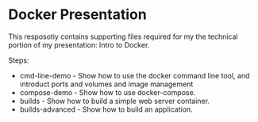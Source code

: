 # Docker Presentation

This resposotiy contains supporting files required for my the technical portion of my presentation: Intro to Docker.

Steps:

* cmd-line-demo - Show how to use the docker command line tool, and introduct ports and volumes and image management
* compose-demo - Show how to use docker-compose.
* builds - Show how to build a simple web server container.
* builds-advanced - Show how to build an application.
